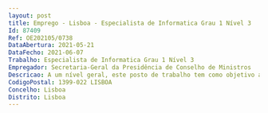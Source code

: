 ```yaml
--- 
layout: post
title: Emprego - Lisboa - Especialista de Informatica Grau 1 Nível 3
Id: 87409
Ref: OE202105/0738
DataAbertura: 2021-05-21
DataFecho: 2021-06-07
Trabalho: Especialista de Informatica Grau 1 Nível 3
Empregador: Secretaria-Geral da Presidência de Conselho de Ministros
Descricao: A um nível geral, este posto de trabalho tem como objetivo a gestão e acompanhamento de um conjunto de iniciativas, através das quais se pretende   Integração de sistemas, infraestruturas e comunicações   Implementação e operação de plataformas centralizadas de gestão de equipamentos ativos de rede   Implementação de boas práticas   Manutenção e atualização de hardware e software   Conceção e desenvolvimento de arquitetura de redes e telecomunicações, bem como a sua manutenção (redes Ethernet, WiFi, IPv4 IPv6  VOIP)   Contribuir para a definição das políticas, filosofias de desenho e requisitos das redes e sistemas e respetivas regras de segurança.
CodigoPostal: 1399-022 LISBOA
Concelho: Lisboa
Distrito: Lisboa
--- 
```

